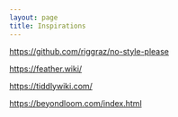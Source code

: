 ```yaml
---
layout: page
title: Inspirations
---
```


https://github.com/riggraz/no-style-please

https://feather.wiki/

https://tiddlywiki.com/

https://beyondloom.com/index.html